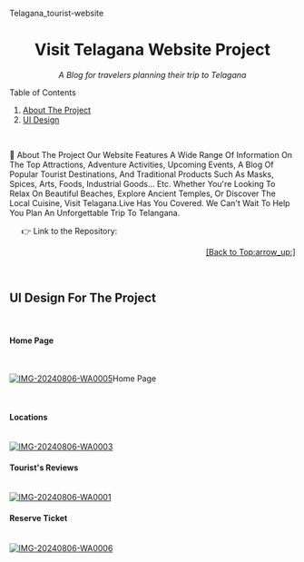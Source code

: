 Telagana_tourist-website
<div id="top"></div>
<h1 align="center">Visit Telagana Website Project</h1>
<p align="center"><i>A Blog for travelers planning their trip to Telagana</i></p>
Table of Contents
<ol>
    <li><a href="#about">About The Project</a></li>
    <li><a href="#ui">UI Design</a></li>
</ol>
<br/>
<a name="about"></a>

:round_pushpin: About The Project
Our Website Features A Wide Range Of Information On The Top Attractions, Adventure Activities, Upcoming Events, A Blog Of Popular Tourist Destinations, And Traditional Products Such As Masks, Spices, Arts, Foods, Industrial Goods... Etc. Whether You're Looking To Relax On Beautiful Beaches, Explore Ancient Temples, Or Discover The Local Cuisine, Visit Telagana.Live Has You Covered. We Can't Wait To Help You Plan An Unforgettable Trip To Telangana.<br/>

   :point_right: Link to the Repository: <a href="https://github.com/damithadev/Visit-Srilanka-Web"> <a/>

<p align="right"><a href="#top">[Back to Top:arrow_up:]</a></p>
<br/>
<a name="ui"></a>
<h2>UI Design For The Project</h2>
<br>
<h4>Home Page</h4>
<br>

<a href="https://ibb.co/02QD1WJ"><img src="https://i.ibb.co/vqDwfrz/IMG-20240806-WA0005.jpg" alt="IMG-20240806-WA0005" border="0"></a>Home Page</a>


<br>
<h4>Locations</h4>
<br>
<a href="https://ibb.co/23Y63XS"><img src="https://i.ibb.co/tpPhpyz/IMG-20240806-WA0003.jpg" alt="IMG-20240806-WA0003" border="0"></a>


<br>
<h4>Tourist's Reviews </h4>
<br>
<a href="https://ibb.co/hdH0tP9"><img src="https://i.ibb.co/M1pd3YS/IMG-20240806-WA0001.jpg" alt="IMG-20240806-WA0001" border="0"></a>


<br>
<h4>Reserve Ticket</h4>
<br>
<a href="https://ibb.co/CtFDMMP"><img src="https://i.ibb.co/8BVtddY/IMG-20240806-WA0006.jpg" alt="IMG-20240806-WA0006" border="0"></a>



